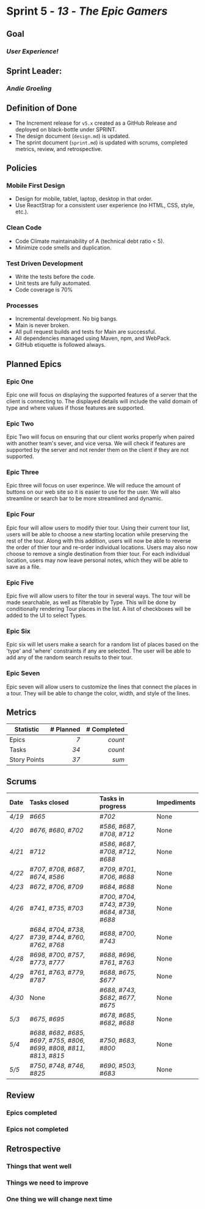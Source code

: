 # Sprint 5 - *13* - *The Epic Gamers*

## Goal
### *User Experience!*

## Sprint Leader: 
### *Andie Groeling*

## Definition of Done

* The Increment release for `v5.x` created as a GitHub Release and deployed on black-bottle under SPRINT.
* The design document (`design.md`) is updated.
* The sprint document (`sprint.md`) is updated with scrums, completed metrics, review, and retrospective.

## Policies

### Mobile First Design
* Design for mobile, tablet, laptop, desktop in that order.
* Use ReactStrap for a consistent user experience (no HTML, CSS, style, etc.).

### Clean Code
* Code Climate maintainability of A (technical debt ratio < 5).
* Minimize code smells and duplication.

### Test Driven Development
* Write the tests before the code.
* Unit tests are fully automated.
* Code coverage is 70%

### Processes
* Incremental development.  No big bangs.
* Main is never broken. 
* All pull request builds and tests for Main are successful.
* All dependencies managed using Maven, npm, and WebPack.
* GitHub etiquette is followed always.


## Planned Epics

### Epic One 
Epic one will focus on displaying the supported features of a server that the client is connecting to. The displayed details will include the valid domain of type and where values if those features are supported.

### Epic Two
Epic Two will focus on ensuring that our client works properly when paired with another team's sever, and vice versa. We will check if features are supported by the server and not render them on the client if they are not supported. 

### Epic Three
Epic three will focus on user experince. We will reduce the amount of buttons on our web site so it is easier to use for the user. We will also streamline or search bar to be more streamlined and dynamic.

### Epic Four 
Epic four will allow users to modify thier tour. Using their current tour list, users will be able to choose a new starting location while preserving the rest of the tour. Along with this addition, users will now be able to reverse the order of thier tour and re-order individual locations. Users may also now choose to remove a single destination from thier tour. For each individual location, users may now leave personal notes, which they will be able to save as a file. 

### Epic Five
Epic five will allow users to filter the tour in several ways. The tour will be made searchable, as well as filterable by Type. This will be done by conditionally rendering Tour places in the list. A list of checkboxes will be added to the UI to select Types.

### Epic Six
Epic six will let users make a search for a random list of places based on the 'type' and 'where' constraints if any are selected. The user will be able to add any of the random search results to their tour.

### Epic Seven
Epic seven will allow users to customize the lines that connect the places in a tour. They will be able to change the color, width, and style of the lines.

## Metrics

| Statistic | # Planned | # Completed |
| --- | ---: | ---: |
| Epics | *7* | *count* |
| Tasks |  *34*  | *count* | 
| Story Points |  *37*  | *sum* | 


## Scrums

| Date | Tasks closed  | Tasks in progress | Impediments |
| :--- | :--- | :--- | :--- |
| *4/19* | *#665* | *#702* | None |
| *4/20* | *#676, #680, #702* | *#586, #687, #708, #712* | None |
| *4/21* | *#712* | *#586, #687, #708, #712, #688* | None |
| *4/22* | *#707, #708, #687, #674, #586* | *#709, #701, #706, #688* | None |
| *4/23* | *#672, #706, #709* | *#684, #688* | None |
| *4/26* | *#741, #735, #703* | *#700, #704, #743, #739, #684, #738, #688* | None |
| *4/27* | *#684, #704, #738, #739, #744, #760, #762, #768* | *#688, #700, #743* | None |
| *4/28* | *#698, #700, #757, #773, #777* | *#688, #696, #761, #763* | None |
| *4/29* | *#761, #763, #779, #787* | *#688, #675, $677* | None |
| *4/30* | None | *#688, #743, $682, #677, #675* | None |
| *5/3* | *#675, #695* | *#678, #685, #682, #688* | None |
| *5/4* | *#688, #682, #685, #697, #755, #806, #699, #808, #811, #813, #815* | *#750, #683, #800* | None |
| *5/5* | *#750, #748, #746, #825* | *#690, #503, #683* | None |

## Review

### Epics completed  

### Epics not completed 

## Retrospective

### Things that went well

### Things we need to improve

### One thing we will change next time
